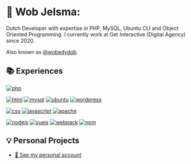 # 🤠 Wob Jelsma:
Dutch Developer with expertise in PHP, MySQL, Ubuntu CLI and Object Oriented Programming.
I currently work at Get Interactive (Digital Agency) since 2020.

Also known as [@wobedydob](https://github.com/wobedydob).

## 📚 Experiences

[![php](https://img.shields.io/badge/php-PROFICIENT-777BB4?style=for-the-badge&logo=php&logoColor=white)](https://php.com/)

[![html](https://img.shields.io/badge/html5-COMPETENT-%23E34F26.svg?style=for-the-badge&logo=html5&logoColor=white)](https://nl.wikipedia.org/wiki/HTML5)
[![mysql](https://img.shields.io/badge/mysql-COMPETENT-3E6E93?style=for-the-badge&logo=mysql&logoColor=white)](https://mysql.com/)
[![ubuntu](https://img.shields.io/badge/ubuntu-COMPETENT-E95420?style=for-the-badge&logo=ubuntu&logoColor=white)](https://ubuntu.com/)
[![wordpress](https://img.shields.io/badge/wordpress-COMPETENT-2271b1?style=for-the-badge&logo=wordpress&logoColor=white)](https://wordpress.org/)

[![css](https://img.shields.io/badge/css3-novice-%231572B6.svg?style=for-the-badge&logo=css3&logoColor=white)](https://en.wikipedia.org/wiki/CSS)
[![javascript](https://img.shields.io/badge/javascript-NOVICE-F7DF1E?style=for-the-badge&logo=javascript&logoColor=white)](https://en.wikipedia.org/wiki/JavaScript)
[![apache](https://img.shields.io/badge/apache-NOVICE-D22129?style=for-the-badge&logo=apache&logoColor=white)](https://apache.org/)

[![nodejs](https://img.shields.io/badge/node.js-BEGINNER-6DA55F?style=for-the-badge&logo=node.js&logoColor=white)](https://nodejs.org/en/)
[![vuejs](https://img.shields.io/badge/vue.js-BEGINNER-4FC08D?style=for-the-badge&logo=vuedotjs&logoColor=white)](https://vuejs.org/)
[![webpack](https://img.shields.io/badge/webpack-BEGINNER-%238DD6F9.svg?style=for-the-badge&logo=webpack&logoColor=white)](https://webpack.js.org/)
[![npm](https://img.shields.io/badge/NPM-BEGINNER-CB0000?style=for-the-badge&logo=npm&logoColor=white)](https://www.npmjs.com/)

## 💡 Personal Projects
* [🧑 See my personal account](https://github.com/wobedydob)
